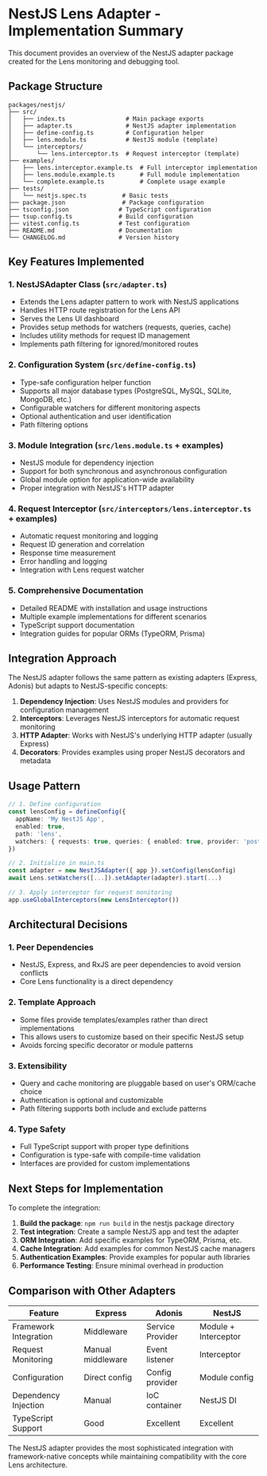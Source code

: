 # NestJS Lens Adapter - Implementation Summary

This document provides an overview of the NestJS adapter package created for the Lens monitoring and debugging tool.

## Package Structure

```
packages/nestjs/
├── src/
│   ├── index.ts                 # Main package exports
│   ├── adapter.ts               # NestJS adapter implementation
│   ├── define-config.ts         # Configuration helper
│   ├── lens.module.ts           # NestJS module (template)
│   └── interceptors/
│       └── lens.interceptor.ts  # Request interceptor (template)
├── examples/
│   ├── lens.interceptor.example.ts  # Full interceptor implementation
│   ├── lens.module.example.ts       # Full module implementation
│   └── complete.example.ts          # Complete usage example
├── tests/
│   └── nestjs.spec.ts          # Basic tests
├── package.json                # Package configuration
├── tsconfig.json              # TypeScript configuration
├── tsup.config.ts             # Build configuration
├── vitest.config.ts           # Test configuration
├── README.md                  # Documentation
└── CHANGELOG.md               # Version history
```

## Key Features Implemented

### 1. **NestJSAdapter Class** (`src/adapter.ts`)

- Extends the Lens adapter pattern to work with NestJS applications
- Handles HTTP route registration for the Lens API
- Serves the Lens UI dashboard
- Provides setup methods for watchers (requests, queries, cache)
- Includes utility methods for request ID management
- Implements path filtering for ignored/monitored routes

### 2. **Configuration System** (`src/define-config.ts`)

- Type-safe configuration helper function
- Supports all major database types (PostgreSQL, MySQL, SQLite, MongoDB, etc.)
- Configurable watchers for different monitoring aspects
- Optional authentication and user identification
- Path filtering options

### 3. **Module Integration** (`src/lens.module.ts` + examples)

- NestJS module for dependency injection
- Support for both synchronous and asynchronous configuration
- Global module option for application-wide availability
- Proper integration with NestJS's HTTP adapter

### 4. **Request Interceptor** (`src/interceptors/lens.interceptor.ts` + examples)

- Automatic request monitoring and logging
- Request ID generation and correlation
- Response time measurement
- Error handling and logging
- Integration with Lens request watcher

### 5. **Comprehensive Documentation**

- Detailed README with installation and usage instructions
- Multiple example implementations for different scenarios
- TypeScript support documentation
- Integration guides for popular ORMs (TypeORM, Prisma)

## Integration Approach

The NestJS adapter follows the same pattern as existing adapters (Express, Adonis) but adapts to NestJS-specific concepts:

1. **Dependency Injection**: Uses NestJS modules and providers for configuration management
2. **Interceptors**: Leverages NestJS interceptors for automatic request monitoring
3. **HTTP Adapter**: Works with NestJS's underlying HTTP adapter (usually Express)
4. **Decorators**: Provides examples using proper NestJS decorators and metadata

## Usage Pattern

```typescript
// 1. Define configuration
const lensConfig = defineConfig({
  appName: 'My NestJS App',
  enabled: true,
  path: 'lens',
  watchers: { requests: true, queries: { enabled: true, provider: 'postgresql' }, cache: true }
})

// 2. Initialize in main.ts
const adapter = new NestJSAdapter({ app }).setConfig(lensConfig)
await Lens.setWatchers([...]).setAdapter(adapter).start(...)

// 3. Apply interceptor for request monitoring
app.useGlobalInterceptors(new LensInterceptor())
```

## Architectural Decisions

### 1. **Peer Dependencies**

- NestJS, Express, and RxJS are peer dependencies to avoid version conflicts
- Core Lens functionality is a direct dependency

### 2. **Template Approach**

- Some files provide templates/examples rather than direct implementations
- This allows users to customize based on their specific NestJS setup
- Avoids forcing specific decorator or module patterns

### 3. **Extensibility**

- Query and cache monitoring are pluggable based on user's ORM/cache choice
- Authentication is optional and customizable
- Path filtering supports both include and exclude patterns

### 4. **Type Safety**

- Full TypeScript support with proper type definitions
- Configuration is type-safe with compile-time validation
- Interfaces are provided for custom implementations

## Next Steps for Implementation

To complete the integration:

1. **Build the package**: `npm run build` in the nestjs package directory
2. **Test integration**: Create a sample NestJS app and test the adapter
3. **ORM Integration**: Add specific examples for TypeORM, Prisma, etc.
4. **Cache Integration**: Add examples for common NestJS cache managers
5. **Authentication Examples**: Provide examples for popular auth libraries
6. **Performance Testing**: Ensure minimal overhead in production

## Comparison with Other Adapters

| Feature               | Express           | Adonis           | NestJS               |
| --------------------- | ----------------- | ---------------- | -------------------- |
| Framework Integration | Middleware        | Service Provider | Module + Interceptor |
| Request Monitoring    | Manual middleware | Event listener   | Interceptor          |
| Configuration         | Direct config     | Config provider  | Module config        |
| Dependency Injection  | Manual            | IoC container    | NestJS DI            |
| TypeScript Support    | Good              | Excellent        | Excellent            |

The NestJS adapter provides the most sophisticated integration with framework-native concepts while maintaining compatibility with the core Lens architecture.
